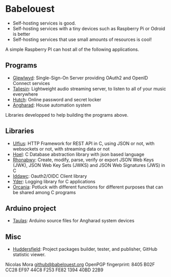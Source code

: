# Babelouest

- Self-hosting services is good.
- Self-hosting services with a tiny devices such as Raspberry Pi or Odroid is better
- Self-hosting services that use small amounts of resources is cool!

A simple Raspberry PI can host all of the following applications.

## Programs
- [Glewlwyd](https://babelouest.github.io/glewlwyd): Single-Sign-On Server providing OAuth2 and OpenID Connect services
- [Taliesin](https://babelouest.github.io/taliesin): Lightweight audio streaming server, to listen to all of your music everywhere
- [Hutch](https://babelouest.github.io/hutch): Online password and secret locker
- [Angharad](https://babelouest.github.io/angharad): House automation system

Libraries developped to help building the programs above.

## Libraries
- [Ulfius](https://babelouest.github.io/ulfius/): HTTP Framework for REST API in C, using JSON or not, with websockets or not, with streaming data or not
- [Hoel](https://babelouest.github.io/hoel): C Database abstraction library with json based language 
- [Rhonabwy](https://babelouest.github.io/rhonabwy/): Create, modify, parse, verify or export JSON Web Keys (JWK), JSON Web Key Sets (JWKS) and JSON Web Signatures (JWS) in C
- [Iddawc](https://babelouest.github.io/iddawc/): Oauth2/OIDC Client library
- [Yder](https://babelouest.github.io/yder/): Logging library for C applications
- [Orcania](https://babelouest.github.io/orcania/): Potluck with different functions for different purposes that can be shared among C programs

## Arduino project
- [Taulas](https://github.com/babelouest/taulas): Arduino source files for Angharad system devices

## Misc
- [Huddersfield](https://github.com/babelouest/huddersfield): Project packages builder, tester, and publisher, GitHub statistic viewer.

Nicolas Mora <github@babelouest.org>
OpenPGP fingerprint: 8405 B02F CC28 EF97 44C8  F253 FE82 1394 40BD 22B9
